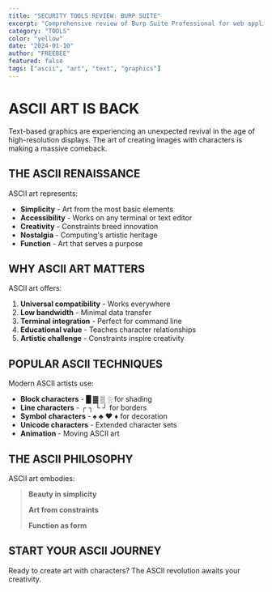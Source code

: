 ```yaml
---
title: "SECURITY TOOLS REVIEW: BURP SUITE"
excerpt: "Comprehensive review of Burp Suite Professional for web application security testing."
category: "TOOLS"
color: "yellow"
date: "2024-01-10"
author: "FREEBEE"
featured: false
tags: ["ascii", "art", "text", "graphics"]
---
```


# ASCII ART IS BACK

Text-based graphics are experiencing an unexpected revival in the age of high-resolution displays. The art of creating images with characters is making a massive comeback.

## THE ASCII RENAISSANCE

ASCII art represents:

- **Simplicity** - Art from the most basic elements
- **Accessibility** - Works on any terminal or text editor
- **Creativity** - Constraints breed innovation
- **Nostalgia** - Computing's artistic heritage
- **Function** - Art that serves a purpose

## WHY ASCII ART MATTERS

ASCII art offers:

1. **Universal compatibility** - Works everywhere
2. **Low bandwidth** - Minimal data transfer
3. **Terminal integration** - Perfect for command line
4. **Educational value** - Teaches character relationships
5. **Artistic challenge** - Constraints inspire creativity

## POPULAR ASCII TECHNIQUES

Modern ASCII artists use:

- **Block characters** - █ ▓ ▒ ░ for shading
- **Line characters** - ┌ ┐ └ ┘ for borders
- **Symbol characters** - ♠ ♣ ♥ ♦ for decoration
- **Unicode characters** - Extended character sets
- **Animation** - Moving ASCII art

## THE ASCII PHILOSOPHY

ASCII art embodies:

> **Beauty in simplicity**
> 
> **Art from constraints**
> 
> **Function as form**

## START YOUR ASCII JOURNEY

Ready to create art with characters? The ASCII revolution awaits your creativity.
